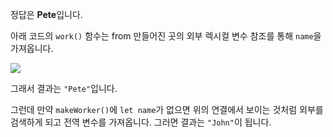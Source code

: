 정답은 **Pete**입니다.

아래 코드의 `work()` 함수는 from 만들어진 곳의 외부 렉시컬 변수 참조를 통해 `name`을 가져옵니다.

![](lexenv-nested-work.svg)

그래서 결과는 `"Pete"`입니다.

그런데 만약 `makeWorker()`에 `let name`가 없으면 위의 연결에서 보이는 것처럼 외부를 검색하게 되고 전역 변수를 가져옵니다. 그러면 결과는 `"John"`이 됩니다.
